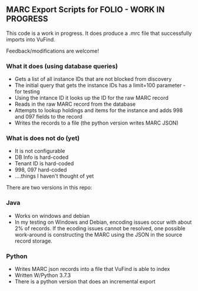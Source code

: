 ## MARC Export Scripts for FOLIO - WORK IN PROGRESS

This code is a work in progress.  It does produce a .mrc file that successfully imports into VuFind.

Feedback/modifications are welcome!

### What it does (using database queries)
* Gets a list of all instance IDs that are not blocked from discovery
* The initial query that gets the instance IDs has a limit=100 parameter - for testing
* Using the intance ID it looks up the ID for the raw MARC record 
* Reads in the raw MARC record from the database
* Attempts to lookup holdings and items for the instance and adds 998 and 097 fields to the record
* Writes the records to a file (the python version writes MARC JSON)

### What is does not do (yet)
* It is not configurable
* DB Info is hard-coded
* Tenant ID is hard-coded 
* 998, 097 hard-coded
* ....things I haven't thought of yet


There are two versions in this repo:

### Java
* Works on windows and debian
* In my testing on Windows and Debian, encoding issues occur with about 2% of records.  If the ecoding issues cannot be resolved, one possible work-around is constructing the MARC using the JSON in the source record storage.

### Python
* Writes MARC json records into a file that VuFind is able to index
* Written W/Python 3.7.3
* There is a python version that does an incremental export


